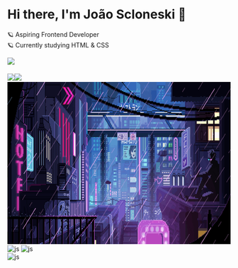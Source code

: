 <main>
 <!--
**jscloneski/jscloneski** is a ✨ _special_ ✨ repository because its `README.md` (this file) appears on your GitHub profile.
-->

### <h1> Hi there, I'm João Scloneski 🚀 </h1>

🪐 Aspiring Frontend Developer
<br>
🪐 Currently studying HTML & CSS

<div align="left">
<img src="https://komarev.com/ghpvc/?username=jscloneski&label=PROFILE+VIEWS">
</div>

<br>

<!--
Linkedin and email hyperlink
-->
 
  <div style="display: flex">
    <a 
       href="https://www.linkedin.com/in/jscloneskidev/" target="_blank" rel="noopener">
       <img src="https://img.shields.io/badge/-LinkedIn-%230077B5?style=for-the-badge&logo=linkedin&logoColor=white">
    </a>
    <a 
       href="mailto: jscloneski.dev@gmail.com" target="_blank">
       <img src="https://img.shields.io/badge/-Gmail-%23333?style=for-the-badge&logo=gmail&logoColor=white">
    </a>
  </div>


<!--
Gif:
-->
 
<div align="left">
 <img height=367em align="center" src="https://github.com/jscloneski/jscloneski/blob/main/giphy.gif">
</div>

<!--
Read me status:
-->

  <div align="left">
   <img height=140em align="center" src="https://github-readme-stats.vercel.app/api?username=jscloneski&hide=contribs,prs&show_icons=true&theme=tokyonight" alt="js"/>
   <img height=140em align="center" src="http://github-readme-streak-stats.herokuapp.com?user=jscloneski&theme=tokyonight" alt="js"/>
  </div>

  <div align="left">
   <img height=152em align="center" src="https://github-readme-stats.vercel.app/api/top-langs/?username=jscloneski&&layout=compact&theme=tokyonight" alt="js"/>
  </div>


<br>
 

</main>
